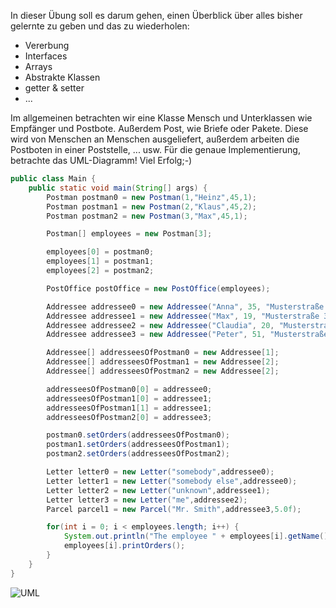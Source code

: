 In dieser Übung soll es darum gehen, einen Überblick über alles bisher gelernte zu geben und das zu wiederholen:
- Vererbung
- Interfaces
- Arrays
- Abstrakte Klassen
- getter & setter
- ...

Im allgemeinen betrachten wir eine Klasse Mensch und Unterklassen wie Empfänger und Postbote. Außerdem Post, wie Briefe oder Pakete. Diese wird von Menschen an Menschen ausgeliefert, außerdem arbeiten die Postboten in einer Poststelle, ... usw.
Für die genaue Implementierung, betrachte das UML-Diagramm!
Viel Erfolg;-)

```java
public class Main {
	public static void main(String[] args) {
		Postman postman0 = new Postman(1,"Heinz",45,1);
		Postman postman1 = new Postman(2,"Klaus",45,2);
		Postman postman2 = new Postman(3,"Max",45,1);

		Postman[] employees = new Postman[3];

		employees[0] = postman0;
		employees[1] = postman1;
		employees[2] = postman2;

		PostOffice postOffice = new PostOffice(employees);

		Addressee addressee0 = new Addressee("Anna", 35, "Musterstraße 4");
		Addressee addressee1 = new Addressee("Max", 19, "Musterstraße 3");
		Addressee addressee2 = new Addressee("Claudia", 20, "Musterstraße 2");
		Addressee addressee3 = new Addressee("Peter", 51, "Musterstraße 1");

		Addressee[] addresseesOfPostman0 = new Addressee[1];
		Addressee[] addresseesOfPostman1 = new Addressee[2];
		Addressee[] addresseesOfPostman2 = new Addressee[2];

		addresseesOfPostman0[0] = addressee0;
		addresseesOfPostman1[0] = addressee1;
		addresseesOfPostman1[1] = addressee1;
		addresseesOfPostman2[0] = addressee3;

		postman0.setOrders(addresseesOfPostman0);
		postman1.setOrders(addresseesOfPostman1);
		postman2.setOrders(addresseesOfPostman2);

		Letter letter0 = new Letter("somebody",addressee0);
		Letter letter1 = new Letter("somebody else",addressee0);
		Letter letter2 = new Letter("unknown",addressee1);
		Letter letter3 = new Letter("me",addressee2);
		Parcel parcel1 = new Parcel("Mr. Smith",addressee3,5.0f);

		for(int i = 0; i < employees.length; i++) {
			System.out.println("The employee " + employees[i].getName() + " has the following addressees:");
			employees[i].printOrders();
		}
	}
}
```

![UML](https://github.com/morpfl/javakurs/blob/master/exercises/08_uml.png)
